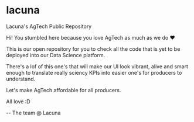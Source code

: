 # lacuna
Lacuna's AgTech Public Repository

Hi! You stumbled here because you love AgTech as much as we do ❤️

This is our open repository for you to check all the code that is yet to be deployed into our Data Science platform. 

There's a lof of this one's that will make our UI look vibrant, alive and smart enough to translate really sciency KPIs into
easier one's for producers to understand.

Let's make AgTech affordable for all producers.

All love :D

--
The team @ Lacuna
